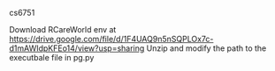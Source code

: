 cs6751

Download RCareWorld env at https://drive.google.com/file/d/1F4UAQ9n5nSQPLOx7c-d1mAWIdpKFEo14/view?usp=sharing
Unzip and modify the path to the executbale file in pg.py